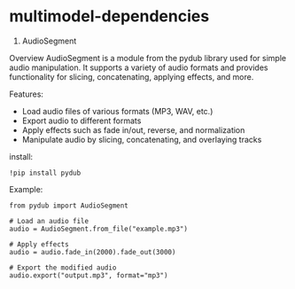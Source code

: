 # multimodel-dependencies


1. AudioSegment

Overview
AudioSegment is a module from the pydub library used for simple audio manipulation. It supports a variety of audio formats and provides functionality for slicing, concatenating, applying effects, and more.

Features:
- Load audio files of various formats (MP3, WAV, etc.)
- Export audio to different formats
- Apply effects such as fade in/out, reverse, and normalization
- Manipulate audio by slicing, concatenating, and overlaying tracks

install: 
```
!pip install pydub

```
Example:
```
from pydub import AudioSegment

# Load an audio file
audio = AudioSegment.from_file("example.mp3")

# Apply effects
audio = audio.fade_in(2000).fade_out(3000)

# Export the modified audio
audio.export("output.mp3", format="mp3")
```

